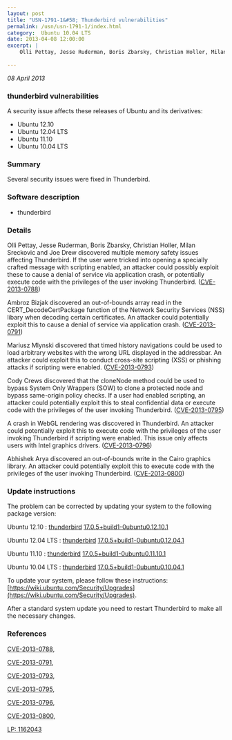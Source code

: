 ```yaml
---
layout: post
title: "USN-1791-1&#58; Thunderbird vulnerabilities"
permalink: /usn/usn-1791-1/index.html
category:  Ubuntu 10.04 LTS
date: 2013-04-08 12:00:00
excerpt: |
    Olli Pettay, Jesse Ruderman, Boris Zbarsky, Christian Holler, Milan Sreckovic and Joe Drew discovered multiple memory safety issues affecting Thunderbird. If the user were tricked into opening a specially crafted message with scripting enabled, an attacker could possibly exploit these to cause a denial of service via application crash, or potentially execute code with the privileges of the user invoking Thunderbird. ([CVE-2013-0788](http://people.ubuntu.com/~ubuntu-security/cve/CVE-2013-0788))
    
--- 
```

 
 

*08 April 2013*

### thunderbird vulnerabilities

A security issue affects these releases of Ubuntu and its derivatives:

* Ubuntu 12.10
* Ubuntu 12.04 LTS
* Ubuntu 11.10
* Ubuntu 10.04 LTS

### Summary

Several security issues were fixed in Thunderbird. 

### Software description

* thunderbird 

### Details

Olli Pettay, Jesse Ruderman, Boris Zbarsky, Christian Holler, Milan Sreckovic and Joe Drew discovered multiple memory safety issues affecting Thunderbird. If the user were tricked into opening a specially crafted message with scripting enabled, an attacker could possibly exploit these to cause a denial of service via application crash, or potentially execute code with the privileges of the user invoking Thunderbird. ([CVE-2013-0788](http://people.ubuntu.com/~ubuntu-security/cve/CVE-2013-0788))

Ambroz Bizjak discovered an out-of-bounds array read in the CERT_DecodeCertPackage function of the Network Security Services (NSS) libary when decoding certain certificates. An attacker could potentially exploit this to cause a denial of service via application crash. ([CVE-2013-0791](http://people.ubuntu.com/~ubuntu-security/cve/CVE-2013-0791))

Mariusz Mlynski discovered that timed history navigations could be used to load arbitrary websites with the wrong URL displayed in the addressbar. An attacker could exploit this to conduct cross-site scripting (XSS) or phishing attacks if scripting were enabled. ([CVE-2013-0793](http://people.ubuntu.com/~ubuntu-security/cve/CVE-2013-0793))

Cody Crews discovered that the cloneNode method could be used to bypass System Only Wrappers (SOW) to clone a protected node and bypass same-origin policy checks. If a user had enabled scripting, an attacker could potentially exploit this to steal confidential data or execute code with the privileges of the user invoking Thunderbird. ([CVE-2013-0795](http://people.ubuntu.com/~ubuntu-security/cve/CVE-2013-0795))

A crash in WebGL rendering was discovered in Thunderbird. An attacker could potentially exploit this to execute code with the privileges of the user invoking Thunderbird if scripting were enabled. This issue only affects users with Intel graphics drivers. ([CVE-2013-0796](http://people.ubuntu.com/~ubuntu-security/cve/CVE-2013-0796))

Abhishek Arya discovered an out-of-bounds write in the Cairo graphics library. An attacker could potentially exploit this to execute code with the privileges of the user invoking Thunderbird. ([CVE-2013-0800](http://people.ubuntu.com/~ubuntu-security/cve/CVE-2013-0800)) 

### Update instructions

The problem can be corrected by updating your system to the following package version:

Ubuntu 12.10
 : [thunderbird](https://launchpad.net/ubuntu/+source/thunderbird) <span> [17.0.5+build1-0ubuntu0.12.10.1](https://launchpad.net/ubuntu/+source/thunderbird/17.0.5+build1-0ubuntu0.12.10.1) </span> 

Ubuntu 12.04 LTS
 : [thunderbird](https://launchpad.net/ubuntu/+source/thunderbird) <span> [17.0.5+build1-0ubuntu0.12.04.1](https://launchpad.net/ubuntu/+source/thunderbird/17.0.5+build1-0ubuntu0.12.04.1) </span> 

Ubuntu 11.10
 : [thunderbird](https://launchpad.net/ubuntu/+source/thunderbird) <span> [17.0.5+build1-0ubuntu0.11.10.1](https://launchpad.net/ubuntu/+source/thunderbird/17.0.5+build1-0ubuntu0.11.10.1) </span> 

Ubuntu 10.04 LTS
 : [thunderbird](https://launchpad.net/ubuntu/+source/thunderbird) <span> [17.0.5+build1-0ubuntu0.10.04.1](https://launchpad.net/ubuntu/+source/thunderbird/17.0.5+build1-0ubuntu0.10.04.1) </span> 

To update your system, please follow these instructions: [https://wiki.ubuntu.com/Security/Upgrades](https://wiki.ubuntu.com/Security/Upgrades).

After a standard system update you need to restart Thunderbird to make all the necessary changes. 

### References

 
 [CVE-2013-0788](http://people.ubuntu.com/~ubuntu-security/cve/CVE-2013-0788), 

 [CVE-2013-0791](http://people.ubuntu.com/~ubuntu-security/cve/CVE-2013-0791), 

 [CVE-2013-0793](http://people.ubuntu.com/~ubuntu-security/cve/CVE-2013-0793), 

 [CVE-2013-0795](http://people.ubuntu.com/~ubuntu-security/cve/CVE-2013-0795), 

 [CVE-2013-0796](http://people.ubuntu.com/~ubuntu-security/cve/CVE-2013-0796), 

 [CVE-2013-0800](http://people.ubuntu.com/~ubuntu-security/cve/CVE-2013-0800), 

 [LP: 1162043](https://launchpad.net/bugs/1162043)
 

